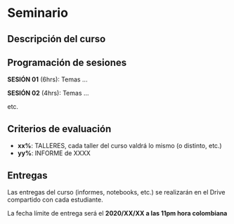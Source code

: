 # Seminario

## Descripción del curso

## Programación de sesiones

**SESIÓN 01** (6hrs): Temas ...

**SESIÓN 02** (4hrs): Temas ...

etc.

## Criterios de evaluación

- **xx%**: TALLERES, cada taller del curso valdrá lo mismo (o distinto, etc.)
- **yy%**: INFORME de XXXX

## Entregas

Las entregas del curso (informes, notebooks, etc.) se realizarán en el Drive compartido con cada estudiante.

La fecha límite de entrega será el **2020/XX/XX a las 11pm hora colombiana**
